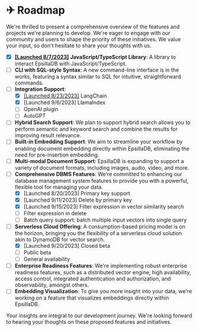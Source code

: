 # ✈ Roadmap

We're thrilled to present a comprehensive overview of the features and projects we're planning to develop. We're eager to engage with our community and users to shape the priority of these initiatives. We value your input, so don't hesitate to share your thoughts with us.

* [x] [**\[Launched 8/7/2023\]**](https://www.linkedin.com/posts/epsilla\_vectordatabase-javascript-generativeai-activity-7094316258925432834-yj2D?utm\_source=share\&utm\_medium=member\_desktop) **JavaScript/TypeScript Library**: A library to interact EpsillaDB with JavaScript/TypeScript.
* [ ] **CLI with SQL-style Syntax**: A new command-line interface is in the works, featuring a syntax similar to SQL for intuitive, straightforward commands.
* [ ] **Integration Support**:&#x20;
  * [x] [\[Launched 8/23/2023\]](https://medium.com/@richard\_50832/epsilla-x-langchain-retrieval-augmented-generation-rag-in-llm-powered-question-answering-3a674c0d7c7b) LangChain
  * [x] \[Launched 9/6/2023] LlamaIndex
  * [ ] OpenAI plugin
  * [ ] AutoGPT
* [ ] **Hybrid Search Support**: We plan to support hybrid search allows you to perform semantic and keyword search and combine the results for improving result relevance.
* [ ] **Built-in Embedding Support**: We aim to streamline your workflow by enabling document embedding directly within EpsillaDB, eliminating the need for pre-insertion embedding.
* [ ] **Multi-modal Document Support**: EpsillaDB is expanding to support a variety of document formats, including images, audio, video, and more.
* [ ] **Comprehensive DBMS Features**: We're committed to enhancing our database management system features to provide you with a powerful, flexible tool for managing your data.
  * [x] \[Launched 8/20/2023] Primary key support
  * [x] \[Launched 9/11/2023] Delete by primary key
  * [x] \[Launched 9/15/2023] Filter expression in vector similarity search
  * [ ] Filter expression in delete
  * [ ] Batch query support: batch multiple input vectors into single query
* [ ] **Serverless Cloud Offering**: A consumption-based pricing model is on the horizon, bringing you the flexibility of a serverless cloud solution akin to DynamoDB for vector search.
  * [x] \[Launched 9/20/2023] Closed beta
  * [ ] Public beta
  * [ ] General availability
* [ ] **Enterprise Readiness Features**: We're implementing robust enterprise readiness features, such as a distributed vector engine, high availability, access control, integrated authentication and authorization, and observability, amongst others.
* [ ] **Embedding Visualization**: To give you more insight into your data, we're working on a feature that visualizes embeddings directly within EpsillaDB.

Your insights are integral to our development journey. We're looking forward to hearing your thoughts on these proposed features and initiatives.
